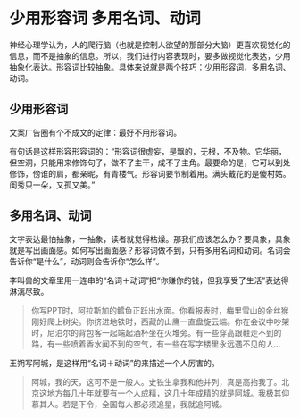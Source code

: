 # 少用形容词 多用名词、动词
神经心理学认为，人的爬行脑（也就是控制人欲望的那部分大脑）更喜欢视觉化的信息，而不是抽象的信息。所以，我们进行内容表现时，要多做视觉化表达，少用抽象化表达。形容词比较抽象。具体来说就是两个技巧：少用形容词，多用名词、动词。

## 少用形容词
文案广告圈有个不成文的定律：最好不用形容词。

有句话是这样形容形容词的：“形容词很虚妄，是飘的，无根，不及物。它华丽，但空洞，只能用来修饰句子，做不了主干，成不了主角。最要命的是，它可以到处修饰，傍谁的肩，都亲昵，有青楼气。形容词要节制着用。满头戴花的是傻村姑。闺秀只一朵，又孤又美。”

## 多用名词、动词
文字表达最怕抽象，一抽象，读者就觉得枯燥。那我们应该怎么办？要具象，具象就是写出画面感。如何写出画面感？形容词做不到，只有多用名词和动词。名词会告诉你“是什么”，动词则会告诉你“怎么样”。

李叫兽的文章里用一连串的“名词＋动词”把“你赚你的钱，但我享受了生活”表达得淋漓尽致。

> 你写PPT时，阿拉斯加的鳕鱼正跃出水面。你看报表时，梅里雪山的金丝猴刚好爬上树尖。你挤进地铁时，西藏的山鹰一直盘旋云端。你在会议中吵架时，尼泊尔的背包客一起端起酒杯坐在火堆旁。有一些穿高跟鞋走不到的路，有一些喷着香水闻不到的空气，有一些在写字楼里永远遇不见的人...

王朔写阿城，是这样用“名词＋动词”的来描述一个人厉害的。

> 阿城，我的天，这可不是一般人。史铁生拿我和他并列，真是高抬我了。北京这地方每几十年就要有一个人成精，这几十年成精的就是阿城。我极其仰慕其人。若是下令，全国每人都必须追星，我就追阿城。
